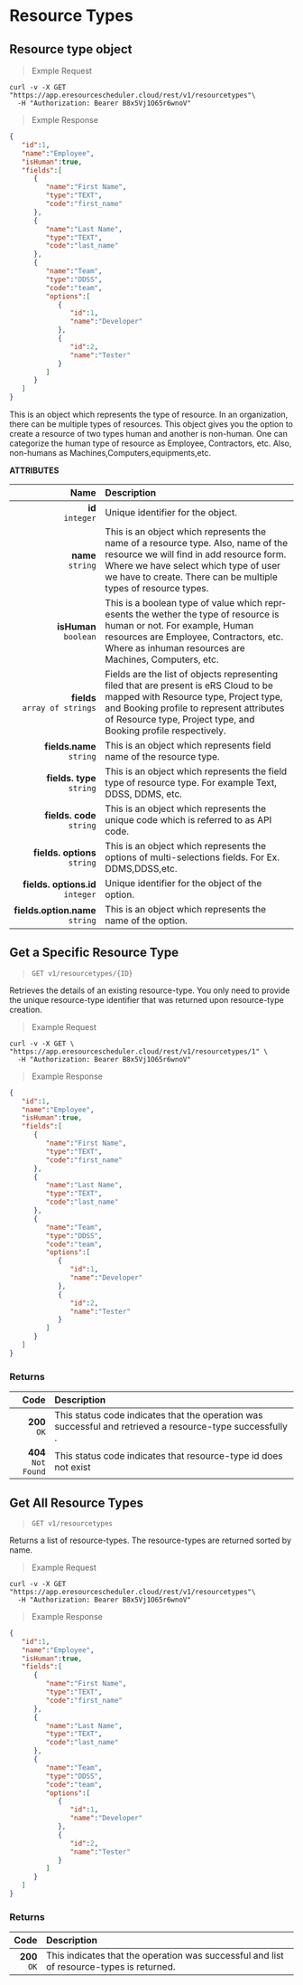 # Resource Types

##  Resource type object


<!-- Resource type is type of any resource. An organization may has multiple types of resources. Resource future categorized into two types, human and non-human.

For ex. Employee(Human),Contractor(Human),Machines(Non-humam).  -->

> Exmple Request

```shell
curl -v -X GET "https://app.eresourcescheduler.cloud/rest/v1/resourcetypes"\
  -H "Authorization: Bearer B8x5Vj1O65r6wnoV"
```

> Exmple Response

```json
{
   "id":1,
   "name":"Employee",
   "isHuman":true,
   "fields":[
      {
         "name":"First Name",
         "type":"TEXT",
         "code":"first_name"
      },
      {
         "name":"Last Name",
         "type":"TEXT",
         "code":"last_name"
      },
      {
         "name":"Team",
         "type":"DDSS",
         "code":"team",
         "options":[
            {
               "id":1,
               "name":"Developer"
            },
            {
               "id":2,
               "name":"Tester"
            }
         ]
      }
   ]
}
```

This is an object which represents the type of resource. In an organization, there can be multiple types of resources. This object gives you the option to create a resource of two types human and another is non-human. One can categorize the human type of resource as Employee, Contractors, etc. Also, non-humans as Machines,Computers,equipments,etc.

<span class="optional"><b>ATTRIBUTES</b></span>

Name | Description
---------: | :-----------
**id**  <br><span class="optional">`integer`</span>|  Unique identifier for the object.
**name** <br><span class="optional">`string`</span>  |  This is an object which represents the name of a resource type. Also, name of the resource we will find in add resource form. Where we have select which type of user we have to create. There can be multiple types of resource types.
**isHuman** <br><span class="optional">`boolean`</span>| This is a boolean type of value which repr­esents the wether the type of resource is human or not. For example, Human resources are Employee, Contractors, etc.  Where as inhuman resources are Machines, Computers, etc.
**fields** <br><span class="optional">`array of strings`</span> | Fields are the list of objects representing filed that are present is eRS Cloud to be mapped with Resource type, Project type, and Booking profile to represent attributes of  Resource type, Project type, and Booking profile respectively.
**fields.name** <br><span class="optional">`string`</span> |   This is an object which represents field name of the resource type.
**fields. type** <br><span class="optional">`string`</span> |  This is an object which represents the field type of resource type. For example  Text, DDSS, DDMS, etc.
**fields. code** <br><span class="optional">`string`</span> | This is an object which represents the unique code which is referred to as API code.
**fields. options** <br><span class="optional">`string`</span> |  This is an object which represents the options of multi-selections fields. For Ex. DDMS,DDSS,etc.
**fields. options.id** <br><span class="optional">`integer`</span> |  Unique identifier for the object of the option.
**fields.option.name** <br><span class="optional">`string`</span> |  This is an object which represents the name of the option.



## Get a Specific Resource Type



>  `GET v1/resourcetypes/{ID}`

Retrieves the details of an existing resource-type. You only need to  provide the unique resource-type identifier that was returned upon resource-type creation.

>Example Request

```shell
curl -v -X GET \
"https://app.eresourcescheduler.cloud/rest/v1/resourcetypes/1" \
  -H "Authorization: Bearer B8x5Vj1O65r6wnoV"
```

>Example Response


```json
{
   "id":1,
   "name":"Employee",
   "isHuman":true,
   "fields":[
      {
         "name":"First Name",
         "type":"TEXT",
         "code":"first_name"
      },
      {
         "name":"Last Name",
         "type":"TEXT",
         "code":"last_name"
      },
      {
         "name":"Team",
         "type":"DDSS",
         "code":"team",
         "options":[
            {
               "id":1,
               "name":"Developer"
            },
            {
               "id":2,
               "name":"Tester"
            }
         ]
      }
   ]
}


```


### Returns

| Code      | Description | 
| ---:        |    :----   | 
| **200** <br> <span class = "success">`OK`</span>     | This status code indicates that the operation was successful and  retrieved a resource-type successfully .  |
|  **404** <br><span class = "error">`Not Found`</span> |This status code indicates that resource-type id  does not exist|


## Get All Resource Types

>  `GET v1/resourcetypes`

Returns a list of resource-types. The resource-types are returned sorted by name.

> Example Request


```shell
curl -v -X GET "https://app.eresourcescheduler.cloud/rest/v1/resourcetypes"\
  -H "Authorization: Bearer B8x5Vj1O65r6wnoV"
```

> Example Response

```json
{
   "id":1,
   "name":"Employee",
   "isHuman":true,
   "fields":[
      {
         "name":"First Name",
         "type":"TEXT",
         "code":"first_name"
      },
      {
         "name":"Last Name",
         "type":"TEXT",
         "code":"last_name"
      },
      {
         "name":"Team",
         "type":"DDSS",
         "code":"team",
         "options":[
            {
               "id":1,
               "name":"Developer"
            },
            {
               "id":2,
               "name":"Tester"
            }
         ]
      }
   ]
}
```



### Returns

| Code      | Description | 
| ---:        |    :----   | 
| **200** <br> <span class = "success">`OK`</span>      |  This indicates that the operation was successful and  list of resource-types is returned.  |




